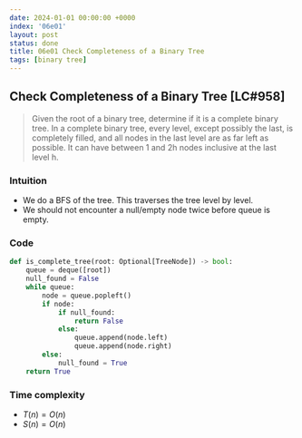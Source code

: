 ```yaml
---
date: 2024-01-01 00:00:00 +0000
index: '06e01'
layout: post
status: done
title: 06e01 Check Completeness of a Binary Tree
tags: [binary tree]
---
```


## Check Completeness of a Binary Tree [LC#958]
> Given the root of a binary tree, determine if it is a complete binary tree. In a complete binary tree, every level, except possibly the last, is completely filled, and all nodes in the last level are as far left as possible. It can have between 1 and 2h nodes inclusive at the last level h.

### Intuition
- We do a BFS of the tree. This traverses the tree level by level.
- We should not encounter a null/empty node twice before queue is empty.

### Code
```python
def is_complete_tree(root: Optional[TreeNode]) -> bool:
    queue = deque([root])
    null_found = False
    while queue:
        node = queue.popleft()
        if node:
            if null_found:
                return False
            else:
                queue.append(node.left)
                queue.append(node.right)
        else:
            null_found = True
    return True
```

### Time complexity
- $T(n) = O(n)$
- $S(n) = O(n)$
